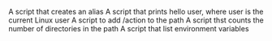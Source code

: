 A script that creates an alias
A script that prints hello user, where user is the current Linux user
A script to add /action to the path
A script thst counts the number of directories in the path
A script that list environment variables      
